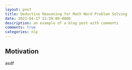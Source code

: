 ```yaml
---
layout: post
title: Deductive Reasoning for Math Word Problem Solving
date: 2022-04-17 11:59:00-0800
description: an example of a blog post with comments
comments: true
categories: nlp
---
```


## Motivation
asdf